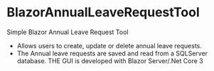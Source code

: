 # BlazorAnnualLeaveRequestTool
Simple Blazor Annual Leave Request Tool

* Allows users to create, update or delete annual leave requests.  
* The Annual leave requests are saved and read from a SQLServer database.  THE GUI is developed with Blazor Server/.Net Core 3
